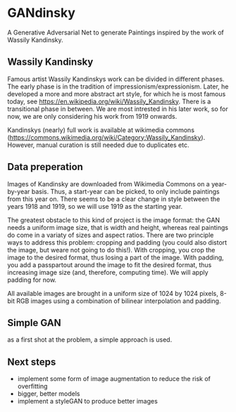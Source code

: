 # GANdinsky
A Generative Adversarial Net to generate Paintings inspired by the work of Wassily Kandinsky. 

## Wassily Kandinsky
Famous artist Wassily Kandinskys work can be divided in different phases. The early phase is in the tradition of impressionism/expressionism. Later, he developed a more and more abstract art style, for which he is most famous today, see https://en.wikipedia.org/wiki/Wassily_Kandinsky. There is a transitional phase in between. We are most intrested in his later work, so for now, we are only considering his work from 1919 onwards. 

Kandinskys (nearly) full work is available at wikimedia commons (https://commons.wikimedia.org/wiki/Category:Wassily_Kandinsky). However, manual curation is still needed due to duplicates etc. 

## Data preperation
Images of Kandinsky are downloaded from Wikimedia Commons on a year-by-year basis. Thus, a start-year can be picked, to only include paintings from this year on. There seems to be a clear change in style between the years 1918 and 1919, so we will use 1919 as the starting year. 

The greatest obstacle to this kind of project is the image format: the GAN needs a uniform image size, that is width and height, whereas real paintings do come in a variaty of sizes and aspect ratios. There are two principle ways to address this problem: cropping and padding (you could also distort the image, but weare not going to do this!). With cropping, you crop the image to the desired format, thus losing a part of the image. With padding, you add a passpartout around the image to fit the desired format, thus increasing image size (and, therefore, computing time). We will apply padding for now. 

All available images are brought in a uniform size of 1024 by 1024 pixels, 8-bit RGB images using a combination of bilinear interpolation and padding.

## Simple GAN
as a first shot at the problem, a simple approach is used. 

## Next steps
* implement some form of image augmentation to reduce the risk of overfitting
* bigger, better models
* implement a styleGAN to produce better images
